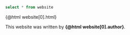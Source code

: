 ```sql website
select * from website
```

{@html website[0].html}

This website was written by **{@html website[0].author}**.